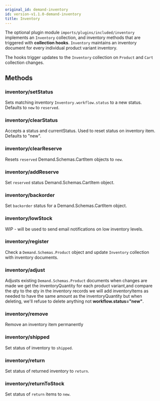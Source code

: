 ```yaml
---
original_id: demand-inventory
id: version-v1.1.0-demand-inventory
title: Inventory
---
```

    
The optional plugin module `imports/plugins/included/inventory` implements an `Inventory` collection, and inventory methods that are triggered with **collection hooks**.  `Inventory` maintains an inventory document for every individual product variant inventory.

The hooks trigger updates to the `Inventory` collection on `Product` and `Cart` collection changes.

## Methods

### inventory/setStatus

Sets matching inventory `Inventory.workflow.status` to a new status. Defaults to `new` to `reserved`.

### inventory/clearStatus

Accepts a status and currentStatus. Used to reset status on inventory item. Defaults to "new".

### inventory/clearReserve

Resets `reserved` Demand.Schemas.CartItem objects to `new`.

### inventory/addReserve

Set `reserved` status Demand.Schemas.CartItem object.

### inventory/backorder

Set `backorder` status  for a Demand.Schemas.CartItem object.

### inventory/lowStock

WIP - will be used to send email notifications on low inventory levels.

### inventory/register

Check a `Demand.Schemas.Product` object and update `Inventory` collection with inventory documents.

### inventory/adjust

Adjusts existing `Demand.Schemas.Product` documents when changes are made we get the inventoryQuantity for each product variant,and compare the qty to the qty in the inventory records we will add inventoryItems as needed to have the same amount as the inventoryQuantity but when deleting, we'll refuse to delete anything not **workflow.status="new"**.

### inventory/remove

Remove an inventory item permanently

### inventory/shipped

Set status of inventory to `shipped`.

### inventory/return

Set status of returned inventory to `return`.

### inventory/returnToStock

Set status of `return` items to `new`.
